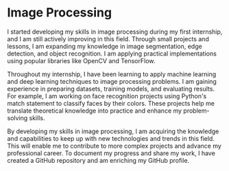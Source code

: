 # Image Processing
I started developing my skills in image processing during my first internship, and I am still actively improving in this field. Through small projects and lessons, I am expanding my knowledge in image segmentation, edge detection, and object recognition. I am applying practical implementations using popular libraries like OpenCV and TensorFlow.

Throughout my internship, I have been learning to apply machine learning and deep learning techniques to image processing problems. I am gaining experience in preparing datasets, training models, and evaluating results. For example, I am working on face recognition projects using Python's match statement to classify faces by their colors. These projects help me translate theoretical knowledge into practice and enhance my problem-solving skills.

By developing my skills in image processing, I am acquiring the knowledge and capabilities to keep up with new technologies and trends in this field. This will enable me to contribute to more complex projects and advance my professional career. To document my progress and share my work, I have created a GitHub repository and am enriching my GitHub profile.

